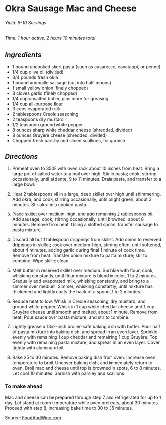 # Okra Sausage Mac and Cheese

######  Yield: 8-10 Servings
######  Time:  1 hour active, 2 hours 10 minutes total

##  *Ingredients*
- 1 pound uncooked short pasta (such as casarecce, cavatappi, or penne)
- 1/4 cup olive oil (divided)
- 3/4 pounds fresh okra
- 1 pound andouille sausage (cut into half-moons)
- 1 small yellow onion (finely chopped)
- 8 cloves garlic (finely chopped)
- 1/4 cup unsalted butter, plus more for greasing
- 1/4 cup all-purpose flour
- 3 cups evaporated milk
- 2 tablespoons Creole seasoning
- 2 teaspoons dry mustard
- 1/2 teaspoon ground white pepper
- 8 ounces sharp white cheddar cheese (shredded, divided)
- 8 ounces Gruyère cheese (shredded, divided)
- Chopped fresh parsley and sliced scallions, for garnish


##  *Directions*
1. Preheat oven to 350F with oven rack about 10 inches from heat. Bring a large pot of salted water to a boil over high. Stir in pasta; cook, stirring occasionally, until al dente, 9 to 11 minutes. Drain pasta, and transfer to a large bowl.

2. Heat 2 tablespoons oil in a large, deep skillet over high until shimmering. Add okra, and cook, stirring occasionally, until bright green, about 3 minutes. Stir okra into cooked pasta. 

3. Place skillet over medium-high, and add remaining 2 tablespoons oil. Add sausage; cook, stirring occasionally, until browned, about 8 minutes. Remove from heat. Using a slotted spoon, transfer sausage to pasta mixture. 

4. Discard all but 1 tablespoon drippings from skillet. Add onion to reserved drippings in skillet; cook over medium-high, stirring often, until softened, about 4 minutes, adding garlic during final 1 minute of cook time. Remove from heat. Transfer onion mixture to pasta mixture; stir to combine. Wipe skillet clean.

5. Melt butter in reserved skillet over medium. Sprinkle with flour; cook, whisking constantly, until flour mixture is blond in color, 1 to 2 minutes. Gradually add evaporated milk, whisking constantly, and bring to a simmer over medium. Simmer, whisking constantly, until mixture has thickened and lightly coats the back of a spoon, 1 to 2 minutes. 

6. Reduce heat to low. Whisk in Creole seasoning, dry mustard, and ground white pepper. Whisk in 1 cup white cheddar cheese and 1 cup Gruyère cheese until smooth and melted, about 1 minute. Remove from heat. Pour sauce over pasta mixture, and stir to combine.

7. Lightly grease a 13x9-inch broiler-safe baking dish with butter. Pour half of pasta mixture into baking dish, and spread in an even layer. Sprinkle evenly with remaining 1 cup cheddar and remaining 1 cup Gruyère. Top evenly with remaining pasta mixture, and spread in an even layer. Cover tightly with aluminum foil.

8. Bake 25 to 30 minutes. Remove baking dish from oven. Increase oven temperature to broil. Uncover baking dish, and immediately return to oven. Broil mac and cheese until top is browned in spots, 6 to 8 minutes. Let cool 10 minutes. Garnish with parsley and scallions. 

### To make ahead
Mac and cheese can be prepared through step 7 and refrigerated for up to 1 day. Let stand at room temperature while oven preheats, about 30 minutes. Proceed with step 8, increasing bake time to 30 to 35 minutes.

Source: [FoodAndWine.com](https://www.foodandwine.com/baked-mac-and-cheese-with-okra-andouille-sausage-7561412)
